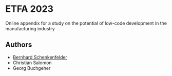 # ETFA 2023
Online appendix for a study on the potential of low-code development in the manufacturing industry

## Authors
- [Bernhard Schenkenfelder](https://github.com/bernland)
- Christian Salomon
- Georg Buchgeher
